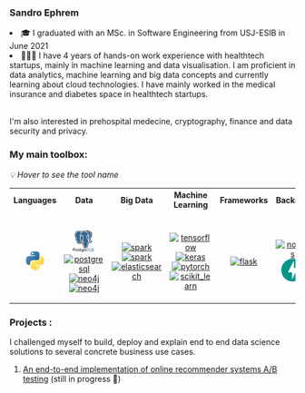 ### Sandro Ephrem

<li> 🎓 I graduated with an MSc. in Software Engineering from USJ-ESIB in June 2021</li>
<li> 👩🏻‍💻 I have 4 years of hands-on work experience with healthtech startups, mainly in machine learning and data visualisation. I am proficient in data analytics, machine learning and big data concepts and currently learning about cloud technologies. I have mainly worked in the medical insurance and diabetes space in healthtech startups.</li>
<br>

I'm also interested in prehospital medecine, cryptography, finance and data security and privacy.

<h3 align="left">My main toolbox:</h3>
<i>💡 Hover to see the tool name</i>
<p>
<table>
<tbody>
  <tr>
    <th>Languages</th>
    <th>Data</th>
    <th>Big Data</th>
    <th>Machine Learning</th>
    <th>Frameworks</th>
    <th>Backend</th>
    <th>Cloud</th>
  </tr>
  <tr>
    <td align="center"><!-- Python --><p><br>
      <a href="https://www.python.org" target="_blank"> 
    <img src="https://raw.githubusercontent.com/devicons/devicon/master/icons/python/python-original.svg" alt="python" title="Python" width="40" height="40"/> 
      </a></p>
  </td>
    <td align="center"><!-- PostgreSQL --><p><br>
      <a href="https://www.postgresql.org" target="_blank" rel="noreferrer"> <img src="https://raw.githubusercontent.com/devicons/devicon/master/icons/postgresql/postgresql-original-wordmark.svg" alt="postgresql" width="40" height="40"/> </a>
    <!-- MongoDB -->
  <a href="https://www.mongodb.com" target="_blank" rel="noreferrer"> <img src="https://www.vectorlogo.zone/logos/mongodb/mongodb-icon.svg" title="MongoDB" alt="postgresql" width="40" height="40"/> </a>
<!-- Neo4j -->
<a href="https://neo4j.com/" target="_blank" rel="noreferrer"> <img src="https://www.vectorlogo.zone/logos/neo4j/neo4j-icon.svg" alt="neo4j" title="Neo4j" width="40" height="40"/> </a>
<!-- Pandas -->
<a href="https://pandas.pydata.org/" target="_blank" rel="noreferrer"> <img src="https://cdn.jsdelivr.net/gh/devicons/devicon/icons/pandas/pandas-original-wordmark.svg" alt="neo4j" title="Pandas" width="40" height="40"/> </a></p>
</td>
    <td align="center"><!-- Spark --><p><br>
<a href="https://spark.apache.org/" target="_blank" rel="noreferrer"> <img src="https://www.vectorlogo.zone/logos/apache_spark/apache_spark-icon.svg" alt="spark" title="Apache Spark" width="40" height="40"/> </a>
<!-- Hive -->
<a href="https://hive.apache.org/" target="_blank" rel="noreferrer"> <img src="https://www.vectorlogo.zone/logos/apache_hive/apache_hive-icon.svg" alt="spark" title="Apache Hive" width="40" height="40"/> </a>
<!-- Elasticsearch -->
<a href="https://www.elastic.co" target="_blank" rel="noreferrer"> <img src="https://www.vectorlogo.zone/logos/elastic/elastic-icon.svg" alt="elasticsearch" title="Elasticsearch" width="40" height="40"/> </a></p></td>
    <td align="center">
<p><br>
<!-- Tensorflow -->
<a href="https://tensorflow.org/" target="_blank"> 
 <img src="https://www.vectorlogo.zone/logos/tensorflow/tensorflow-icon.svg" alt="tensorflow" title="Tensorflow" width="40" height="40"/> 
</a> 
<!-- Keras -->
<a href="https://keras.io" target="_blank"> 
 <img src="https://upload.wikimedia.org/wikipedia/commons/a/ae/Keras_logo.svg" alt="keras" title="Keras" width="40" height="40"/> 
</a> 
<!-- Pytorch -->
  <a href="https://pytorch.org/" target="_blank"> 
    <img src="https://www.vectorlogo.zone/logos/pytorch/pytorch-icon.svg" alt="pytorch" width="40" height="40"/> 
  </a> 
<!-- Sklearn -->
<a href="https://scikit-learn.org/" target="_blank"> 
 <img src="https://upload.wikimedia.org/wikipedia/commons/0/05/Scikit_learn_logo_small.svg" alt="scikit_learn" title="Scikit-Learn" width="40" height="40"/> 
</a> 
</p></td>
    <td align="center">
      <p><br>
  <!-- Flask -->
  <a href="https://flask.palletsprojects.com/" target="_blank"> 
    <img src="https://www.vectorlogo.zone/logos/pocoo_flask/pocoo_flask-icon.svg" alt="flask" title="Flask" width="40" height="40"/> 
  </a> 
</p>
    </td>
    <td align="center">
<p><br>
  <!-- Node.js -->
  <a href="https://nodejs.org/en/" target="_blank"> 
    <img src="https://www.vectorlogo.zone/logos/nodejs/nodejs-icon.svg" alt="nodejs" title="Node.js" width="40" height="40"/> 
  </a> 
  <!-- FastAPI -->
  <a href="https://fastapi.tiangolo.com/" target="_blank"> 
    <img src="https://github.com/devicons/devicon/blob/master/icons/fastapi/fastapi-original.svg" alt="fastapi" title="FastAPI" width="40" height="40"/> 
  </a> 
</p>
    </td>
    <td align="center">
      <p><br>
  <!-- AWS -->
  <a href="https://aws.amazon.com/" target="_blank"> 
    <img src="https://www.vectorlogo.zone/logos/amazon_aws/amazon_aws-icon.svg" alt="aws" title="AWS" width="40" height="40"/> 
  </a> 
</p>
    </td>
  </tr>
</tbody>
</table>
 
 ### Projects : 
 
 I challenged myself to build, deploy and explain end to end data science solutions to several concrete business use cases.
 <ol>
  <li><a href="https://github.com/SandroEph/abrecommenders">An end-to-end implementation of online recommender systems A/B testing</a> (still in progress 🚧)</li>
 </ol>
